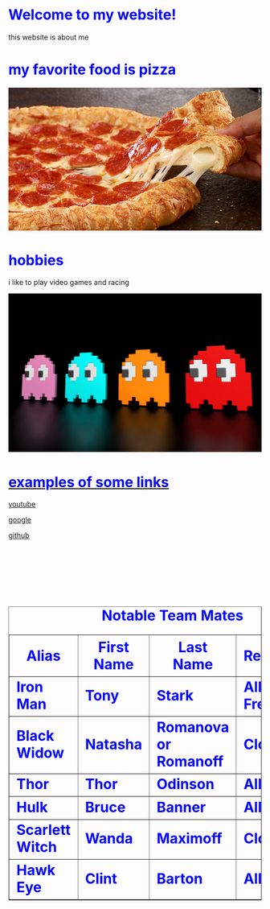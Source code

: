 <html>
<title>my website</title>
  <style>
body {
        background-image: url("gij.jpg");
}
 h1 {
         color: blue;
      }
  </style>
<body>
  <h1>Welcome to my website!</h1>
  <p>this website is about me</p>
  <h1>my favorite food is pizza</h1>
   <center><img src= "150526103052-pizza-hut-natural-780x439.jpg" > </center>
   <h1>hobbies</h1>
   <p>i like to play video games and racing 
   <center><img src= "a70319c58bfab6af917a59b9550d734a.jpg" > </center>
   <a href= "Course_BOC.jpg"> 
   
   <h1>examples of some links</h1>
   <p><a href="https://www.youtube.com/">youtube</a></p>
  <p><a href="https://google.com/">google</a></p>
  <p><a href="https://github.com/">github</a></p>
  <br>
  <h1>
<br>
<table width='100%' border=1px cellspacing=0>
 <caption> Notable Team Mates</caption>
 <tr>
     <th>Alias</th>
     <th>First Name</th>
     <th>Last Name</th>
     <th>Relationship</th>
 </tr>
 <tr>
     <td>Iron Man</td>
     <td>Tony</td>
     <td>Stark</td>
     <td>Allies, Frenemies</td>
 </tr>
 <tr>
     <td>Black Widow</td>
     <td>Natasha</td>
     <td>Romanova or Romanoff</td>
     <td>Close Allies</td>
 </tr>
 <tr>
     <td> Thor </td>
     <td> Thor</td>
     <td> Odinson</td>
     <td> Allies </td>
 </tr>
 <tr> 
     <td>Hulk</td>
     <td>Bruce</td>
     <td>Banner</td>
     <td>Allies</td>
 </tr>
 <tr> 
     <td>Scarlett Witch</td>
     <td>Wanda</td>
      <td>Maximoff</td>
      <td>Close Allies</td>
     </tr>
      <tr> 
     <td>Hawk Eye</td>
     <td>Clint</td>
      <td>Barton</td>
      <td>Allies</td>
  </table>
    
</body>
</html>

